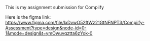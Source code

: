 This is my assignment submission for Compiify

Here is the figma link: 
https://www.figma.com/file/lxDvwO52ftWz21GtNFNPT3/Compiify-Assessment?type=design&node-id=0-1&mode=design&t=ymOwuvqztta6zYok-0 
